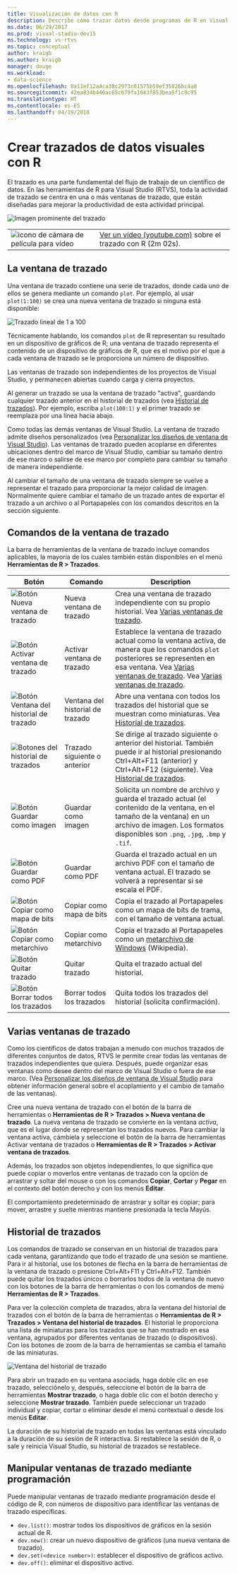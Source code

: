```yaml
---
title: Visualización de datos con R
description: Describe cómo trazar datos desde programas de R en Visual Studio con ventanas de trazados.
ms.date: 06/29/2017
ms.prod: visual-studio-dev15
ms.technology: vs-rtvs
ms.topic: conceptual
author: kraigb
ms.author: kraigb
manager: douge
ms.workload:
- data-science
ms.openlocfilehash: 0a11ef12a4ca38c2973c01575b59ef35826bc4a8
ms.sourcegitcommit: 42ea834b446ac65c679fa1043f853bea5f1c9c95
ms.translationtype: HT
ms.contentlocale: es-ES
ms.lasthandoff: 04/19/2018
---
```

# <a name="creating-visual-data-plots-with-r"></a>Crear trazados de datos visuales con R

El trazado es una parte fundamental del flujo de trabajo de un científico de datos. En las herramientas de R para Visual Studio (RTVS), toda la actividad de trazado se centra en una o más ventanas de trazado, que están diseñadas para mejorar la productividad de esta actividad principal.

![Imagen prominente del trazado](media/plotting-hero-image.png)

|   |   |
|---|---|
| ![icono de cámara de película para vídeo](../install/media/video-icon.png "Ver un vídeo") | [Ver un vídeo (youtube.com)](https://www.youtube.com/watch?v=ZTbKmz5RSgY) sobre el trazado con R (2m 02s). |

## <a name="the-plot-window"></a>La ventana de trazado

Una ventana de trazado contiene una serie de trazados, donde cada uno de ellos se genera mediante un comando `plot`. Por ejemplo, al usar `plot(1:100)` se crea una nueva ventana de trazado si ninguna está disponible:

![Trazado lineal de 1 a 100](media/plotting-1-to-100.png)

Técnicamente hablando, los comandos `plot` de R representan su resultado en un dispositivo de gráficos de R; una ventana de trazado representa el contenido de un dispositivo de gráficos de R, que es el motivo por el que a cada ventana de trazado se le proporciona un número de dispositivo.

Las ventanas de trazado son independientes de los proyectos de Visual Studio, y permanecen abiertas cuando carga y cierra proyectos.

Al generar un trazado se usa la ventana de trazado "activa", guardando cualquier trazado anterior en el historial de trazados (vea [Historial de trazados](#plot-history)). Por ejemplo, escriba `plot(100:1)` y el primer trazado se reemplaza por una línea hacia abajo.

Como todas las demás ventanas de Visual Studio. La ventana de trazado admite diseños personalizados (vea [Personalizar los diseños de ventana de Visual Studio](../ide/customizing-window-layouts-in-visual-studio.md)). Las ventanas de trazado pueden acoplarse en diferentes ubicaciones dentro del marco de Visual Studio, cambiar su tamaño dentro de ese marco o salirse de ese marco por completo para cambiar su tamaño de manera independiente. 

Al cambiar el tamaño de una ventana de trazado siempre se vuelve a representar el trazado para proporcionar la mejor calidad de imagen. Normalmente quiere cambiar el tamaño de un trazado antes de exportar el trazado a un archivo o al Portapapeles con los comandos descritos en la sección siguiente.

## <a name="plot-window-commands"></a>Comandos de la ventana de trazado

La barra de herramientas de la ventana de trazado incluye comandos aplicables, la mayoría de los cuales también están disponibles en el menú **Herramientas de R > Trazados**.

| Botón | Comando | Description | 
| --- | --- | --- |
| ![Botón Nueva ventana de trazado](media/plotting-toolbar-01-new-plot-window.png) | Nueva ventana de trazado | Crea una ventana de trazado independiente con su propio historial. Vea [Varias ventanas de trazado](#multiple-plot-windows). |
| ![Botón Activar ventana de trazado](media/plotting-toolbar-02-activate-plot-window.png) | Activar ventana de trazado | Establece la ventana de trazado actual como la ventana activa, de manera que los comandos `plot` posteriores se representen en esa ventana. Vea [Varias ventanas de trazado](#multiple-plot-windows). Vea [Varias ventanas de trazado](#multiple-plot-windows). |
| ![Botón Ventana del historial de trazado](media/plotting-toolbar-03-plot-history.png) | Ventana del historial de trazado | Abre una ventana con todos los trazados del historial que se muestran como miniaturas. Vea [Historial de trazados](#plot-history). |
| ![Botones del historial de trazados](media/plotting-toolbar-04-plot-history-arrows.png) | Trazado siguiente o anterior |  Se dirige al trazado siguiente o anterior del historial. También puede ir al historial presionando Ctrl+Alt+F11 (anterior) y Ctrl+Alt+F12 (siguiente). Vea [Historial de trazados](#plot-history). |
| ![Botón Guardar como imagen](media/plotting-toolbar-05-save-as-image.png)| Guardar como imagen | Solicita un nombre de archivo y guarda el trazado actual (el contenido de la ventana, en el tamaño de la ventana) en un archivo de imagen. Los formatos disponibles son `.png`, `.jpg`, `.bmp` y `.tif`. |
| ![Botón Guardar como PDF](media/plotting-toolbar-06-save-as-pdf.png)| Guardar como PDF | Guarda el trazado actual en un archivo PDF con el tamaño de ventana actual. El trazado se volverá a representar si se escala el PDF. |
| ![Botón Copiar como mapa de bits](media/plotting-toolbar-07-copy-as-bitmap.png)| Copiar como mapa de bits | Copia el trazado al Portapapeles como un mapa de bits de trama, con el tamaño de ventana actual. | 
| ![Botón Copiar como metarchivo](media/plotting-toolbar-08-copy-as-metafile.png)| Copiar como metarchivo | Copia el trazado al Portapapeles como un [metarchivo de Windows](https://en.wikipedia.org/wiki/Windows_Metafile) (Wikipedia). | 
| ![Botón Quitar trazado](media/plotting-toolbar-09-remove-plot.png)| Quitar trazado | Quita el trazado actual del historial. |
| ![Botón Borrar todos los trazados](media/plotting-toolbar-10-clear-all-plots.png) | Borrar todos los trazados | Quita todos los trazados del historial (solicita confirmación). |

## <a name="multiple-plot-windows"></a>Varias ventanas de trazado

Como los científicos de datos trabajan a menudo con muchos trazados de diferentes conjuntos de datos, RTVS le permite crear todas las ventanas de trazados independientes que quiera. Después, puede organizar esas ventanas como desee dentro del marco de Visual Studio o fuera de ese marco. (Vea [Personalizar los diseños de ventana de Visual Studio](../ide/customizing-window-layouts-in-visual-studio.md) para obtener información general sobre el acoplamiento y el cambio de tamaño de las ventanas).

Cree una nueva ventana de trazado con el botón de la barra de herramientas o **Herramientas de R > Trazados > Nueva ventana de trazado**. La nueva ventana de trazado se convierte en la ventana *activa*, que es el lugar donde se representan los trazados nuevos. Para cambiar la ventana activa, cámbiela y seleccione el botón de la barra de herramientas Activar ventana de trazados o **Herramientas de R > Trazados > Activar ventana de trazados**.

Además, los trazados son objetos independientes, lo que significa que puede copiar o moverlos entre ventanas de trazado con la opción de arrastrar y soltar del mouse o con los comandos **Copiar**, **Cortar** y **Pegar** en el contexto del botón derecho y con los menús **Editar**.

El comportamiento predeterminado de arrastrar y soltar es copiar; para mover, arrastre y suelte mientras mantiene presionada la tecla Mayús.

## <a name="plot-history"></a>Historial de trazados

Los comandos de trazado se conservan en un historial de trazados para cada ventana, garantizando que todo el trazado de una sesión se mantiene. Para ir al historial, use los botones de flecha en la barra de herramientas de la ventana de trazado o presione Ctrl+Alt+F11 y Ctrl+Alt+F12. También puede quitar los trazados únicos o borrarlos todos de la ventana de nuevo con los botones de la barra de herramientas o con los comandos de menú **Herramientas de R > Trazados**.

Para ver la colección completa de trazados, abra la ventana del historial de trazados con el botón de la barra de herramientas o **Herramientas de R > Trazados > Ventana del historial de trazados**.
El historial le proporciona una lista de miniaturas para los trazados que se han mostrado en esa ventana, agrupados por diferentes ventanas de trazado (o dispositivos). Con los botones de zoom de la barra de herramientas se cambia el tamaño de las miniaturas.

![Ventana del historial de trazado](media/plotting-plot-history-window.png)

Para abrir un trazado en su ventana asociada, haga doble clic en ese trazado, selecciónelo y, después, seleccione el botón de la barra de herramientas **Mostrar trazado**, o haga doble clic con el botón derecho y seleccione **Mostrar trazado**. También puede seleccionar un trazado individual y copiar, cortar o eliminar desde el menú contextual o desde los menús **Editar**.

La duración de su historial de trazado en todas las ventanas está vinculado a la duración de su sesión de R interactiva. Si restablece la sesión de R, o sale y reinicia Visual Studio, su historial de trazados se restablece.

## <a name="programmatically-manipulating-plot-windows"></a>Manipular ventanas de trazado mediante programación

Puede manipular ventanas de trazado mediante programación desde el código de R, con números de dispositivo para identificar las ventanas de trazado específicas. 

- `dev.list()`: mostrar todos los dispositivos de gráficos en la sesión actual de R.
- `dev.new()`: crear un nuevo dispositivo de gráficos (una nueva ventana de trazado).
- `dev.set(<device number>)`: establecer el dispositivo de gráficos activo.
- `dev.off()`: eliminar el dispositivo activo.
